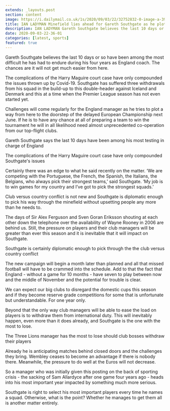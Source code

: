 ```yaml
---
extends: _layouts.post
section: content
image: https://i.dailymail.co.uk/1s/2020/09/03/22/32752832-0-image-a-39_1599166870332.jpg 
title: IAN LADYMAN Minefield lies ahead for Gareth Southgate as he plots for Englands Euro 2020 campaign 
description: IAN LADYMAN Gareth Southgate believes the last 10 days or so have been among the most difficult he has had to endure during his four years as England coach. The chances are it will not get much easier. 
date: 2020-09-03-22-36-01 
categories: [latest, sports] 
featured: true 
--- 
```

Gareth Southgate believes the last 10 days or so have been among the most difficult he has had to endure during his four years as England coach. The chances are it will not get much easier from here.

The complications of the Harry Maguire court case have only compounded the issues thrown up by Covid-19. Southgate has suffered three withdrawals from his squad in the build-up to this double-header against Iceland and Denmark and this at a time when the Premier League season has not even started yet.  

Challenges will come regularly for the England manager as he tries to plot a way from here to the doorstep of the delayed European Championship next June. If he is to have any chance at all of preparing a team to win the tournament he will in all likelihood need almost unprecedented co-operation from our top-flight clubs. 

Gareth Southgate says the last 10 days have been among his most testing in charge of England

The complications of the Harry Maguire court case have only compounded Southgate's issues

Certainly there was an edge to what he said recently on the matter. ‘We are competing with the Portuguese, the French, the Spanish, the Italians, the Belgians, who always pick their strongest teams,’ said Southgate. ‘My job is to win games for my country and I’ve got to pick the strongest squads.’

Club versus country conflict is not new and Southgate is diplomatic enough to pick his way through the minefield without upsetting people any more than he needs to. 

The days of Sir Alex Ferguson and Sven Goran Eriksson shouting at each other down the telephone over the availability of Wayne Rooney in 2006 are behind us. Still, the pressure on players and their club managers will be greater than ever this season and it is inevitable that it will impact on Southgate.

Southgate is certainly diplomatic enough to pick through the the club versus country conflict

The new campaign will begin a month later than planned and all that missed football will have to be crammed into the schedule. Add to that the fact that England - without a game for 10 months - have seven to play between now and the middle of November and the potential for trouble is clear. 

We can expect our big clubs to disregard the domestic cups this season and if they become reserve grade competitions for some that is unfortunate but understandable. For one year only.

Beyond that the only way club managers will be able to ease the load on players is to withdraw them from international duty. This will inevitably happen, even more than it does already, and Southgate is the one with the most to lose. 

The Three Lions manager has the most to lose should club bosses withdraw their players

Already he is anticipating matches behind closed doors and the challenges they bring. Wembley ceases to become an advantage if there is nobody there. Meanwhile, the pressure to do well at the Euros will not decrease.

So a manager who was initially given this posting on the back of sporting crisis - the sacking of Sam Allardyce after one game four years ago - heads into his most important year impacted by something much more serious.

Southgate is right to select his most important players every time he names a squad. Otherwise, what is the point? Whether he manages to get them all is another matter entirely.

